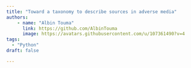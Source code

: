 ```yaml
---
title: "Toward a taxonomy to describe sources in adverse media"
authors: 
    - name: "Albin Touma"
      link: https://github.com/AlbinTouma
      image: https://avatars.githubusercontent.com/u/107361490?v=4
tags:
  - "Python" 
draft: false

---
```



